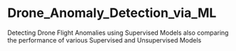 # Drone_Anomaly_Detection_via_ML
Detecting Drone Flight Anomalies using Supervised Models also comparing the performance of various Supervised and Unsupervised Models
